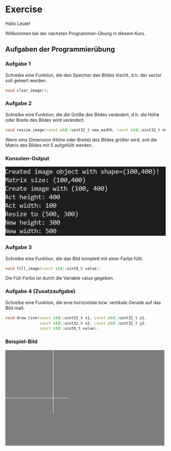 # Exercise

Hallo Leute!

Willkommen bei der nächsten Programmier-Übung in diesem Kurs.

## Aufgaben der Programmierübung

### Aufgabe 1

Schreibe eine Funktion, die den Speicher des Bildes löscht, d.h. der vector soll geleert werden.

```cpp
void clear_image();
```

### Aufgabe 2

Schreibe eine Funktion, die die Größe des Bildes verändert, d.h. die Höhe oder Breite des Bildes wird verändert.

```cpp
void resize_image(const std::uint32_t new_width, const std::uint32_t new_height);
```

Wenn eine Dimension (Höhe oder Breite) des Bildes größer wird, soll die Matrix des Bildes mit 0 aufgefüllt werden.

### Konsolen-Output

![alt](./../../media/Exercise8_1.png)

### Aufgabe 3

Schreibe eine Funktion, die das Bild komplett mit einer Farbe füllt.

```cpp
void fill_image(const std::uint8_t value);
```

Die Füll-Farbe ist durch die Variable value gegeben.

### Aufgabe 4 (Zusatzaufgabe)

Schreibe eine Funktion, die eine horizontale bzw. vertikale Gerade auf das Bild malt.

```cpp
void draw_line(const std::uint32_t x1, const std::uint32_t y1, 
	           const std::uint32_t x2, const std::uint32_t y2, 
	           const std::uint8_t value);
```

### Beispiel-Bild

![alt](./../../media/Exercise8_2.bmp)
